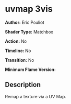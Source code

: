 # uvmap 3vis

**Author:** Eric Pouliot

**Shader Type:** Matchbox

**Action:** No

**Timeline:** No

**Transition:** No

**Minimum Flame Version:** 


## Description
Remap a texture via a UV Map.
